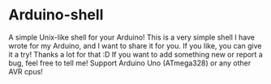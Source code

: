 # Arduino-shell
A simple Unix-like shell for your Arduino!
This is a very simple shell I have wrote for my Arduino, and I want to share it for you. If you like, you can give it a try! Thanks a lot for that :D
If you want to add something new or report a bug, feel free to tell me!
Support Arduino Uno (ATmega328) or any other AVR cpus!
